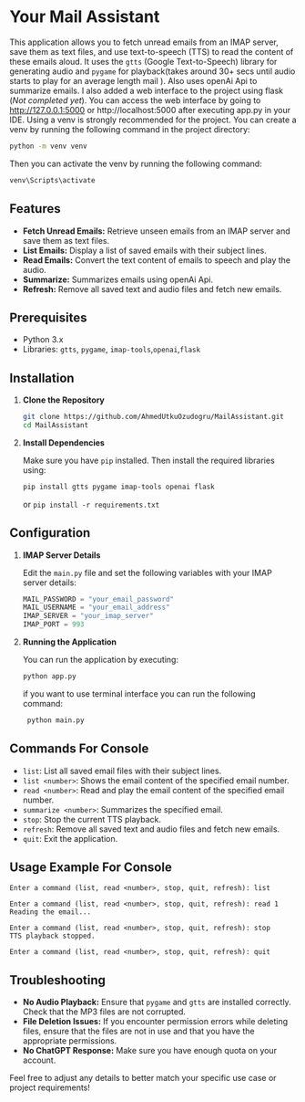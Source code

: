 

# Your Mail Assistant

This application allows you to fetch unread emails from an IMAP server, save them as text files, and use text-to-speech 
(TTS) to read the content of these emails aloud. It uses the `gtts` (Google Text-to-Speech) 
library for generating audio and `pygame` for playback(takes around 30+ secs until audio starts
to play for an average length mail ). Also uses openAi Api to summarize emails. I also added a web interface to the project using flask (_Not completed yet_). 
You can access the web interface by going to http://127.0.0.1:5000 or http://localhost:5000 after executing app.py in your IDE.
Using a venv is strongly recommended for the project. You can create a venv by running the following command in the project directory:
```bash  
python -m venv venv
```
Then you can activate the venv by running the following command:
```bash
venv\Scripts\activate
```

## Features

- **Fetch Unread Emails:** Retrieve unseen emails from an IMAP server and save them as text files.
- **List Emails:** Display a list of saved emails with their subject lines.
- **Read Emails:** Convert the text content of emails to speech and play the audio.
- **Summarize:** Summarizes emails using openAi Api.
- **Refresh:** Remove all saved text and audio files and fetch new emails.

## Prerequisites

- Python 3.x
- Libraries: `gtts`, `pygame`, `imap-tools`,`openai`,`flask`  

## Installation

1. **Clone the Repository**

   ```bash
   git clone https://github.com/AhmedUtkuOzudogru/MailAssistant.git
   cd MailAssistant
   ```

2. **Install Dependencies**

   Make sure you have `pip` installed. Then install the required libraries using:

   ```bash
   pip install gtts pygame imap-tools openai flask
   ```
   or 
`pip install -r requirements.txt
`
## Configuration

1. **IMAP Server Details**

   Edit the `main.py` file and set the following variables with your IMAP server details:

   ```python
   MAIL_PASSWORD = "your_email_password"
   MAIL_USERNAME = "your_email_address"
   IMAP_SERVER = "your_imap_server"
   IMAP_PORT = 993
   ```

2. **Running the Application**

   You can run the application by executing:

   ```bash
   python app.py
   ```
   if you want to use terminal interface you can run the following command:
   ```bash
    python main.py
    ```
## Commands For Console

- `list`: List all saved email files with their subject lines.
- `list <number>`: Shows the email content of the specified email number.
- `read <number>`: Read and play the email content of the specified email number.
- `summarize <number>`: Summarizes the specified email.
- `stop`: Stop the current TTS playback.
- `refresh`: Remove all saved text and audio files and fetch new emails.
- `quit`: Exit the application.

## Usage Example For Console 

```plaintext
Enter a command (list, read <number>, stop, quit, refresh): list
```

```plaintext
Enter a command (list, read <number>, stop, quit, refresh): read 1
Reading the email...
```

```plaintext
Enter a command (list, read <number>, stop, quit, refresh): stop
TTS playback stopped.
```

```plaintext
Enter a command (list, read <number>, stop, quit, refresh): quit
```

## Troubleshooting

- **No Audio Playback:** Ensure that `pygame` and `gtts` are installed correctly. Check that the MP3 files are not corrupted.
- **File Deletion Issues:** If you encounter permission errors while deleting files, ensure that the files are not in use and that you have the appropriate permissions.
- **No ChatGPT Response:** Make sure you have enough quota on your account.

Feel free to adjust any details to better match your specific use case or project requirements!

